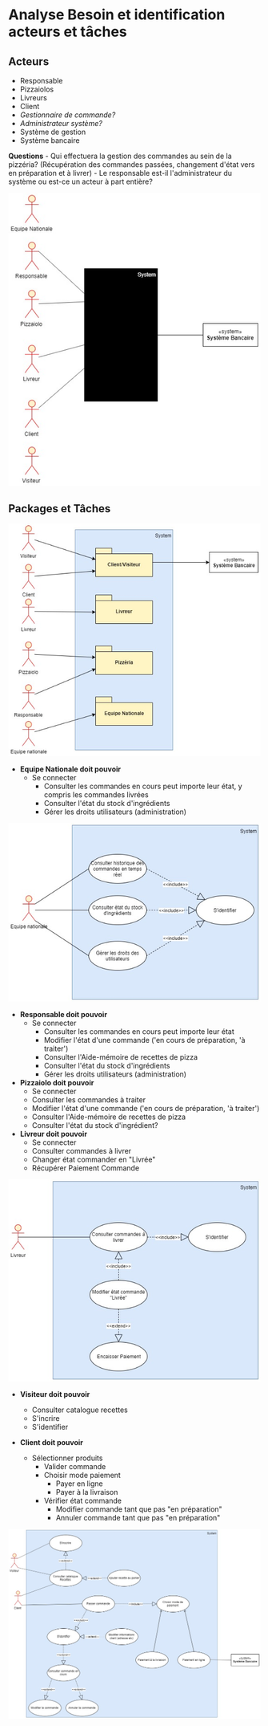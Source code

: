 # Analyse Besoin et identification acteurs et tâches

## Acteurs

- Responsable
- Pizzaiolos
- Livreurs
- Client
- *Gestionnaire de commande?*
- *Administrateur système?*
- Système de gestion
- Système bancaire

**Questions**
    - Qui effectuera la gestion des commandes au sein de la pizzéria? (Récupération des commandes passées, changement d'état vers en préparation et à livrer)
    - Le responsable est-il l'administrateur du système ou est-ce un acteur à part entière?

<img src = "Diagrammes/Diagramme_contexte.jpg" title = "Diagramme de contexte">

## Packages et Tâches

<img src = "Diagrammes/Diagramme_packages.jpg" title = "Diagramme de contexte">

- **Equipe Nationale doit pouvoir**
  - Se connecter
    - Consulter les commandes en cours peut importe leur état, y compris les commandes livrées
    - Consulter l'état du stock d'ingrédients
    - Gérer les droits utilisateurs (administration)

<img src = "Diagrammes/Cas d'utilisation/Cas d'utilisation Equipe Nationale.jpg" title = "Cas d'utilisation Equipe Nationale">

- **Responsable doit pouvoir**
  - Se connecter
    - Consulter les commandes en cours peut importe leur état
    - Modifier l'état d'une commande ('en cours de préparation, 'à traiter')
    - Consulter l'Aide-mémoire de recettes de pizza
    - Consulter l'état du stock d'ingrédients
    - Gérer les droits utilisateurs (administration)
- **Pizzaiolo doit pouvoir**
  - Se connecter
  - Consulter les commandes à traiter
  - Modifier l'état d'une commande ('en cours de préparation, 'à traiter')
  - Consulter l'Aide-mémoire de recettes de pizza
  - Consulter l'état du stock d'ingrédient?
- **Livreur doit pouvoir**
  - Se connecter
  - Consulter commandes à livrer
  - Changer état commander en "Livrée"
  - Récupérer Paiement Commande

<img src = "Diagrammes/Cas d'utilisation/Cas d'utilisation Livreur.jpg" title = "Cas d'utilisation Livreur">

- **Visiteur doit pouvoir**
  - Consulter catalogue recettes
  - S'incrire
  - S'identifier

- **Client doit pouvoir**
  - Sélectionner produits
    - Valider commande
    - Choisir mode  paiement
      - Payer en ligne
      - Payer à la livraison
    - Vérifier état commande
      - Modifier commande tant que pas "en préparation"
      - Annuler commande tant que pas "en préparation"

<img src = "Diagrammes/Cas d'utilisation/Cas d'utilisation Client.jpg" title = "Cas d'utilisation Client">
